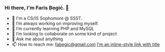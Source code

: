 ### Hi there, I'm Faris Begić. 👋

- :closed_book: I'm a CS/IS Sophomore @ SSST.
- 🔭 I’m always working on improving myself.
- 🌱 I’m currently learning PHP and MySQL
- 👯 I’m looking to collaborate on some kind of project
- 💬 Ask me about anything
- 📫 How to reach me: fabegic@gmail.com
[I'm an inline-style link with title](https://www.google.com "Google's Homepage")


